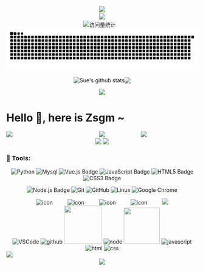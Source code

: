 <div align="center">
 
  <!-- dynamic typing effect 动态打字效果 -->
  <div>
    <a href="https://yx6.fun">
      <img src="https://readme-typing-svg.demolab.com?font=Fira+Code&pause=1000&width=435&lines=I'm Zsgm, welcome here!&center=true&size=27" />
    </a>
  </div>
 
  <!-- knock code pictures 敲代码的图片 -->
  <picture>
    <source media="(prefers-color-scheme: dark)" srcset="https://cdn.jsdelivr.net/gh/yejiuxing/yejiuxing/assets/images/coding.gif" />
    <source media="(prefers-color-scheme: light)" srcset="https://cdn.jsdelivr.net/gh/yejiuxing/yejiuxing/assets/images/developer.svg" height="225px" />
    <img src="https://cdn.jsdelivr.net/gh/yejiuxing/yejiuxing/assets/images/coding.gif" />
  </picture>
 
  <!-- for beauty 留个空行好看点 -->
  <div> </div>
   
  <!-- profile logo 个人资料徽标 -->
  <div>
    <!-- <a href="http://"><img src="https://img.shields.io/badge/Website-个人网站-rgb(170, 220, 245)" /></a>&emsp; -->
    <!-- <a href="https://www.xiaohongshu.com/user/profile/"><img src="https://img.shields.io/badge/Xiaoghongshu-小红书-rgb(255, 36, 66)" /></a>&emsp; -->
    <!-- <a href="https://www.yuque.com/"><img src="https://img.shields.io/badge/Yuque-语雀-rgb(49, 204, 121)" /></a>&emsp; -->
    <!-- <a href="https://space.bilibili.com/?spm_id_from=333.1007.0.0"><img src="https://img.shields.io/badge/Bilibili-B站-ff69b4" /></a>&emsp; -->
    <!-- visitor -->
    <img src="https://komarev.com/ghpvc/?username=yejiuxing&label=Views&color=0e75b6&style=flat" alt="访问量统计" />&emsp;
  </div>
   
  <!-- 活跃贪吃蛇 -->
  <picture>
    <source media="(prefers-color-scheme: dark)" srcset="https://raw.githubusercontent.com/yejiuxing/yejiuxing/output/github-contribution-grid-snake-dark.svg">
    <source media="(prefers-color-scheme: light)" srcset="https://raw.githubusercontent.com/yejiuxing/yejiuxing/output/github-contribution-grid-snake.svg">
    <img alt="github contribution grid snake animation" src="https://raw.githubusercontent.com/yejiuxing/yejiuxing/output/github-contribution-grid-snake.svg">
  </picture>
   
  <!-- 个人信息统计 -->
  <img align="center" src="https://github-readme-stats.vercel.app/api?username=yejiuxing&show_icons=true&include_all_commits=true&hide_border=true" alt="Sue's github stats" /><img align="center" src="https://github-readme-stats.vercel.app/api/top-langs/?username=yejiuxing&layout=compact&theme=buefy&hide_border=true" />
   
   
  <!-- 活跃折线图 -->
  <picture>
  <source media="(prefers-color-scheme: dark)" srcset="https://github-readme-activity-graph.vercel.app/graph?username=yejiuxing&theme=xcode&bg_color=FF000000&hide_border=true" />
  <source media="(prefers-color-scheme: light)" srcset="https://github-readme-activity-graph.vercel.app/graph?username=yejiuxing&theme=xcode&bg_color=FF000000&color=000000&hide_border=true" />
  <img src="https://github-readme-activity-graph.vercel.app/graph?username=yejiuxing&theme=xcode&bg_color=FF000000&hide_border=true" />
  </picture>
   
  <div> </div>
</div>
 
<div> </div>
 
# Hello 👋, here is Zsgm ~

<div align="center">
    <!-- github-readme-streak-stats 连续提交代码天数记录 -->
    <img align="left" width="150" src="https://cdn.jsdelivr.net/gh/yejiuxing/yejiuxing/assets/images/left.png" />
    <picture>
      <source aligh="center" media="(prefers-color-scheme: dark)" srcset="https://github-readme-streak-stats.herokuapp.com/?user=yejiuxing&theme=dark&hide_border=true" />
      <source aligh="center" media="(prefers-color-scheme: light)" srcset="https://github-readme-streak-stats.herokuapp.com/?user=yejiuxing&theme=light&hide_border=true" />
      <img aligh="center" src="https://github-readme-streak-stats.herokuapp.com/?user=yejiuxing&theme=dark&hide_border=true" />
    </picture>
    <img align="right" width="150"  src="https://cdn.jsdelivr.net/gh/yejiuxing/yejiuxing/assets/images/right.png" />
    <div> </div>
    <!-- metrics -->
    <img width="150" src="https://cdn.jsdelivr.net/gh/yejiuxing/yejiuxing/assets/images/cxyduck.gif"/>
    <img width="150" src="https://cdn.jsdelivr.net/gh/yejiuxing/yejiuxing/assets/images/cxyduck.gif">
</div>
 
### 🧰 Tools:
<!--  skill badge 技能徽章 -->
<div align="center">
 
![Python](https://img.shields.io/badge/Python-6DB33F?logo=python&logoColor=fff&style=flat) ![Mysql](https://img.shields.io/badge/Mysql-47A248?logo=mysql&logoColor=fff&style=flat) ![Vue.js Badge](https://img.shields.io/badge/Vue.js-4FC08D?logo=vuedotjs&logoColor=fff&style=flat)  ![JavaScript Badge](https://img.shields.io/badge/JavaScript-F7DF1E?logo=javascript&logoColor=000&style=flat) ![HTML5 Badge](https://img.shields.io/badge/HTML5-E34F26?logo=html5&logoColor=fff&style=flat) ![CSS3 Badge](https://img.shields.io/badge/CSS3-1572B6?logo=css3&logoColor=fff&style=flat) 
 
![Node.js Badge](https://img.shields.io/badge/Node.js-393?logo=nodedotjs&logoColor=fff&style=flat) ![Git](https://img.shields.io/badge/-Git-FCC624?style=flat-square&logo=git) ![GitHub](https://img.shields.io/badge/-GitHub-pink?style=flat-square&logo=github) ![Linux](https://img.shields.io/badge/Linux-FCC624?style=style=flat-square&logo=linux&logoColor=black) ![Google Chrome](https://img.shields.io/badge/Chrome-4285F4?style=flat-square&logo=GoogleChrome&logoColor=white) 
 
</div>
 
<div align="center">
  <!-- svg动图 -->
  <img src="https://techstack-generator.vercel.app/js-icon.svg" alt="icon" width="65" style="width: 65px; height: 65px; margin-right:35px; margin-bottom: 0px;" />
  <img src="https://techstack-generator.vercel.app/docker-icon.svg" alt="icon" width="65" style="width: 65px; height: 65px; margin-right: 35px; margin-bottom: 0px;" /> 
    <img src="https://techstack-generator.vercel.app/mysql-icon.svg" alt="icon" width="65" style="width: 65px; height: 65px; margin-right: 35px; margin-bottom: 0px;" />
  <img src="https://techstack-generator.vercel.app/nginx-icon.svg" alt="icon" width="65" style="width: 65px; height: 65px; margin-right: 35px; margin-bottom: 0px;" />
   
  <!-- svg静态图 -->
  <img src="https://skillicons.dev/icons?i=git,postman,pycharm,linux,ubuntu,gmail"/>
</div>
 
<!-- Gif -->
<div align="center">
  <img alt="VSCode" src="https://i.giphy.com/media/IdyAQJVN2kVPNUrojM/200.webp" width="100" title="vscode">
  <img alt="github" src="https://i.giphy.com/media/KzJkzjggfGN5Py6nkT/200.webp" width="100" title="github">
  <img height="100" width="100" src="https://cdn.jsdelivr.net/gh/sun0225SUN/sun0225SUN/assets/images/python.webp">
  <img alt="node" src="https://media.giphy.com/media/kdFc8fubgS31b8DsVu/giphy.gif" width="85" title="node">
  <img height="95" width="95" src="https://cdn.jsdelivr.net/gh/sun0225SUN/sun0225SUN/assets/images/vue.webp">
  <img alt="javascript" src="https://media3.giphy.com/media/ln7z2eWriiQAllfVcn/200w.webp" width="100" title="javascript">
  <img alt-"html5" src="https://media.giphy.com/media/XAxylRMCdpbEWUAvr8/giphy.gif" width="100" title="html">
  <img alt="css" src="https://media.giphy.com/media/fsEaZldNC8A1PJ3mwp/giphy.gif" width="100" title="css">
</div>
 
<!-- profile-3d-contrib 3D 贡献图-->
<picture>
  <source media="(prefers-color-scheme: dark)" srcset="https://cdn.jsdelivr.net/gh/yejiuxing/yejiuxing/profile-3d-contrib/profile-night-rainbow.svg" />
  <source media="(prefers-color-scheme: light)" srcset="https://cdn.jsdelivr.net/gh/yejiuxing/yejiuxing/profile-3d-contrib/profile-gitblock.svg" />
  <img src="https://cdn.jsdelivr.net/gh/yejiuxing/yejiuxing/profile-3d-contrib/profile-night-rainbow.svg" />
</picture>
 
 
<div align="center">
  <img src="https://cdn.jsdelivr.net/gh/yejiuxing/yejiuxing/assets/images/icon.png" />
</div>
